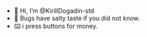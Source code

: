 - 👋 Hi, I’m @KirillDogadin-std
- 🐞 Bugs have salty taste if you did not know.
- ⌨️ i press buttons for money.

<!---
KirillDogadin-std/KirillDogadin-std is a ✨ special ✨ repository because its `README.md` (this file) appears on your GitHub profile.
You can click the Preview link to take a look at your changes.
--->

